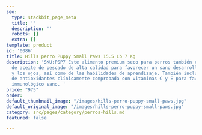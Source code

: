```yaml
---
seo:
  type: stackbit_page_meta
  title: ''
  description: ''
  robots: []
  extra: []
template: product
id: '0086'
title: Hills perro Puppy Small Paws 15.5 Lb 7 Kg
description: 'SKU:PSP7 Este alimento premium seco para perros también contiene DHA
  de aceite de pescado de alta calidad para favorecer un sano desarrollo del cerebro
  y los ojos, así como de las habilidades de aprendizaje. También incluye una mezcla
  de antioxidantes clínicamente comprobada con vitaminas C y E para favorecer un sistema
  inmunológico sano. '
price: "975"
order: 
default_thumbnail_image: "/images/hills-perro-puppy-small-paws.jpg"
default_original_image: "/images/hills-perro-puppy-small-paws.jpg"
category: src/pages/category/perros-hills.md
featured: false

---
```

